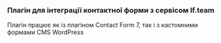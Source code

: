 ### Плагін для інтеграції контактної форми з сервісом If.team
Плагін працює як із плагіном Contact Form 7, так і з кастомними формами CMS WordPress
